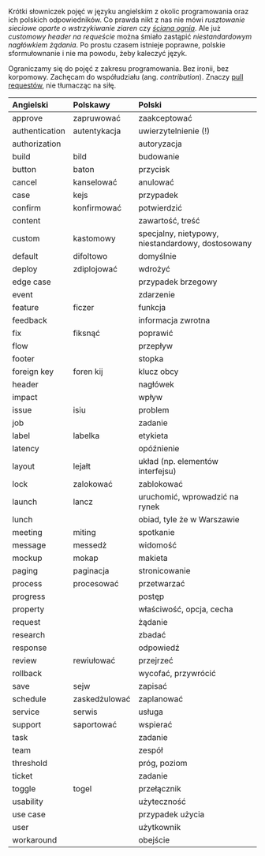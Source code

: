 Krótki słowniczek pojęć w języku angielskim z okolic programowania oraz ich polskich odpowiedników.
Co prawda nikt z nas nie mówi _rusztowanie sieciowe oparte o wstrzykiwanie ziaren_ czy [_ściana ognia_](https://www.youtube.com/watch?v=wFXLzr86MQ4&t=6).
Ale już _customowy header na requeście_ można śmiało zastąpić _niestandardowym nagłówkiem żądania_.
Po prostu czasem istnieje poprawne, polskie sformułownanie i nie ma powodu, żeby kaleczyć język.

Ograniczamy się do pojęć z zakresu programowania.
Bez ironii, bez korpomowy.
Zachęcam do współudziału (ang. _contribution_).
Znaczy [pull requestów](https://github.com/nurkiewicz/polski-w-it/pulls), nie tłumacząc na siłę.

| Angielski            | Polskawy            | Polski                                             |
| :------------------- | :------------------ | :------------------------------------------------- |
| approve              | zapruwować          | zaakceptować                                       |
| authentication       | autentykacja        | uwierzytelnienie (!)                               |
| authorization        |                     | autoryzacja                                        |
| build                | bild                | budowanie                                          |
| button               | baton               | przycisk                                           |
| cancel               | kanselować          | anulować                                           |
| case                 | kejs                | przypadek                                          |
| confirm              | konfirmować         | potwierdzić                                        |
| content              |                     | zawartość, treść                                   |
| custom               | kastomowy           | specjalny, nietypowy, niestandardowy, dostosowany  |
| default              | difoltowo           | domyślnie                                          |
| deploy               | zdiplojować         | wdrożyć                                            |
| edge case            |                     | przypadek brzegowy                                 |
| event                |                     | zdarzenie                                          |
| feature              | ficzer              | funkcja                                            |
| feedback             |                     | informacja zwrotna                                 |
| fix                  | fiksnąć             | poprawić                                           |
| flow                 |                     | przepływ                                           |
| footer               |                     | stopka                                             |
| foreign key          | foren kij           | klucz obcy                                         |
| header               |                     | nagłówek                                           |
| impact               |                     | wpływ                                              |
| issue                | isiu                | problem                                            |
| job                  |                     | zadanie                                            |
| label                | labelka             | etykieta                                           |
| latency              |                     | opóźnienie                                         |
| layout               | lejałt              | układ (np. elementów interfejsu)                   |
| lock                 | zalokować           | zablokować                                         |
| launch               | lancz               | uruchomić, wprowadzić na rynek                     |
| lunch                |                     | obiad, tyle że w Warszawie                         |
| meeting              | miting              | spotkanie                                          |
| message              | messedż             | widomość                                           |
| mockup               | mokap               | makieta                                            |
| paging               | paginacja           | stronicowanie                                      |
| process              | procesować          | przetwarzać                                        |
| progress             |                     | postęp                                             |
| property             |                     | właściwość, opcja, cecha                           |
| request              |                     | żądanie                                            |
| research             |                     | zbadać                                             |
| response             |                     | odpowiedź                                          |
| review               | rewiułować          | przejrzeć                                          |
| rollback             |                     | wycofać, przywrócić                                |
| save                 | sejw                | zapisać                                            |
| schedule             | zaskedżulować       | zaplanować                                         |
| service              | serwis              | usługa                                             |
| support              | saportować          | wspierać                                           |
| task                 |                     | zadanie                                            |
| team                 |                     | zespół                                             |
| threshold            |                     | próg, poziom                                       |
| ticket               |                     | zadanie                                            |
| toggle               | togel               | przełącznik                                        |
| usability            |                     | użyteczność                                        |
| use case             |                     | przypadek użycia                                   |
| user                 |                     | użytkownik                                         |
| workaround           |                     | obejście                                           |
